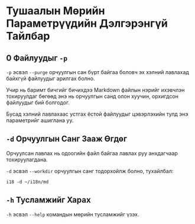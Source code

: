 # Тушаалын Мөрийн Параметрүүдийн Дэлгэрэнгүй Тайлбар

## 0 Файлуудыг `-p`

`-p` эсвэл `--purge` орчуулгын сан бүрт байгаа боловч эх хэлний лавлахад байхгүй файлуудыг арилгах болно.

Учир нь баримт бичгийг бичихдээ Markdown файлын нэрийг ихэвчлэн тохируулдаг бөгөөд энэ нь орчуулгын санд олон хуучин, орхигдсон файлуудыг бий болгодог.

Бусад хэлний лавлахаас устгах ёстой файлуудыг цэвэрлэхийн тулд энэ параметрийг ашиглана уу.

## `-d` Орчуулгын Санг Зааж Өгдөг

Орчуулсан лавлах нь одоогийн файл байгаа лавлах руу анхдагчаар тохируулагдана.

`-d` эсвэл `--workdir` орчуулгын санг тодорхойлж болно, тухайлбал:

```
i18 -d ~/i18n/md
```

## `-h` Тусламжийг Харах

`-h` эсвэл `--help` командын мөрийн тусламжийг үзэх.